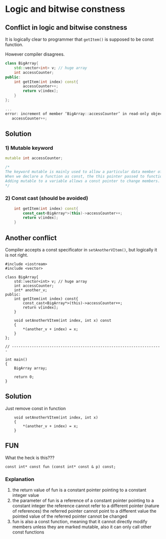 # Logic and bitwise constness

## Conflict in logic and bitwise constness

It is logically clear to programmer that `getItem()` is supposed to be const function.

However compiler disagrees.

```cpp
class BigArray{
	std::vector<int> v; // huge array
	int accessCounter;
public:
	int getItem(int index) const{
		accessCounter++;
		return v[index];
	}
};

... 
error: increment of member ‘BigArray::accessCounter’ in read-only object
   accessCounter++;

```

## Solution

### 1) Mutable keyword
```cpp
mutable int accessCounter;

/*
The keyword mutable is mainly used to allow a particular data member of const object to be modified. 
When we declare a function as const, the this pointer passed to function becomes const. 
Adding mutable to a variable allows a const pointer to change members.
*/
```

### 2) Const cast (should be avoided)

```cpp
	int getItem(int index) const{
		const_cast<BigArray*>(this)->accessCounter++;
		return v[index];
	}
```

## Another conflict

Compiler accepts a const specificator in `setAnotherVItem()`, but logically it is not right.

```
#include <iostream>
#include <vector>

class BigArray{
	std::vector<int> v; // huge array
	int accessCounter;
	int* another_v;
public:
	int getItem(int index) const{
		const_cast<BigArray*>(this)->accessCounter++;
		return v[index];
	}

	void setAnotherVItem(int index, int x) const
	{
		*(another_v + index) = x;
	}
};

// --------------------------------------------------------------------

int main()
{
	BigArray array;

	return 0;
}
```

## Solution

Just remove const in function

```
	void setAnotherVItem(int index, int x)
	{
		*(another_v + index) = x;
	}
```

## FUN

What the heck is this???

`const int* const fun (const int* const & p) const;`

### Explanation

1. the return value of fun is a constant pointer pointing to a constant integer value
2. the parameter of fun is a reference of a constant pointer pointing to a constant integer
the reference cannot refer to a different pointer (nature of references)
the referred pointer cannot point to a different value
the pointed value of the referred pointer cannot be changed
3. fun is also a const function, meaning that it cannot directly modify members unless they are marked mutable, also it can only call other const functions
